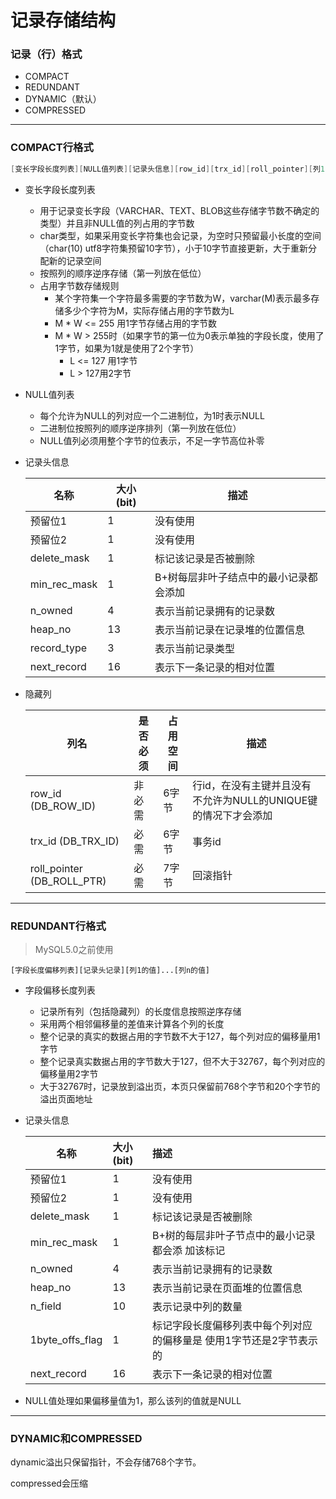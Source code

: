 # 记录存储结构

### 记录（行）格式

- COMPACT
- REDUNDANT
- DYNAMIC（默认）
- COMPRESSED

------

### COMPACT行格式

```c
[变长字段长度列表][NULL值列表][记录头信息][row_id][trx_id][roll_pointer][列1的值]...[列n的值]
```

- 变长字段长度列表
  - 用于记录变长字段（VARCHAR、TEXT、BLOB这些存储字节数不确定的类型）并且非NULL值的列占用的字节数
  - char类型，如果采用变长字符集也会记录，为空时只预留最小长度的空间（char(10) utf8字符集预留10字节），小于10字节直接更新，大于重新分配新的记录空间
  - 按照列的顺序逆序存储（第一列放在低位）
  - 占用字节数存储规则
    - 某个字符集一个字符最多需要的字节数为W，varchar(M)表示最多存储多少个字符为M，实际存储占用的字节数为L
    - M * W <= 255 用1字节存储占用的字节数
    - M * W > 255时（如果字节的第一位为0表示单独的字段长度，使用了1字节，如果为1就是使用了2个字节）
      - L <= 127 用1字节
      - L > 127用2字节
- NULL值列表
  - 每个允许为NULL的列对应一个二进制位，为1时表示NULL
  - 二进制位按照列的顺序逆序排列（第一列放在低位）
  - NULL值列必须用整个字节的位表示，不足一字节高位补零
- 记录头信息

  | 名称         | 大小(bit) | 描述                                   |
  | ------------ | --------- | -------------------------------------- |
  | 预留位1      | 1         | 没有使用                               |
  | 预留位2      | 1         | 没有使用                               |
  | delete_mask  | 1         | 标记该记录是否被删除                   |
  | min_rec_mask | 1         | B+树每层非叶子结点中的最小记录都会添加 |
  | n_owned      | 4         | 表示当前记录拥有的记录数               |
  | heap_no      | 13        | 表示当前记录在记录堆的位置信息         |
  | record_type  | 3         | 表示当前记录类型                       |
  | next_record  | 16        | 表示下一条记录的相对位置               |

- 隐藏列

  | 列名                       | 是否必须 | 占用空间 | 描述                                                         |
  | -------------------------- | -------- | -------- | ------------------------------------------------------------ |
  | row_id (DB_ROW_ID)         | 非必需   | 6字节    | 行id，在没有主键并且没有不允许为NULL的UNIQUE键的情况下才会添加 |
  | trx_id (DB_TRX_ID)         | 必需     | 6字节    | 事务id                                                       |
  | roll_pointer (DB_ROLL_PTR) | 必需     | 7字节    | 回滚指针                                                     |

------

### REDUNDANT行格式

> MySQL5.0之前使用

```
[字段长度偏移列表][记录头记录][列1的值]...[列n的值]
```

- 字段偏移长度列表

  - 记录所有列（包括隐藏列）的长度信息按照逆序存储
  - 采用两个相邻偏移量的差值来计算各个列的长度
  - 整个记录的真实的数据占用的字节数不大于127，每个列对应的偏移量用1字节
  - 整个记录真实数据占用的字节数大于127，但不大于32767，每个列对应的偏移量用2字节
  - 大于32767时，记录放到溢出页，本页只保留前768个字节和20个字节的溢出页面地址

- 记录头信息

  | 名称            | 大小(bit) | 描述                                                         |
  | --------------- | :-------- | :----------------------------------------------------------- |
  | 预留位1         | 1         | 没有使用                                                     |
  | 预留位2         | 1         | 没有使用                                                     |
  | delete_mask     | 1         | 标记该记录是否被删除                                         |
  | min_rec_mask    | 1         | B+树的每层非叶子节点中的最小记录都会添 加该标记              |
  | n_owned         | 4         | 表示当前记录拥有的记录数                                     |
  | heap_no         | 13        | 表示当前记录在页面堆的位置信息                               |
  | n_field         | 10        | 表示记录中列的数量                                           |
  | 1byte_offs_flag | 1         | 标记字段长度偏移列表中每个列对应的偏移量是 使用1字节还是2字节表示的 |
  | next_record     | 16        | 表示下一条记录的相对位置                                     |

- NULL值处理如果偏移量值为1，那么该列的值就是NULL

------

### DYNAMIC和COMPRESSED

dynamic溢出只保留指针，不会存储768个字节。

compressed会压缩
